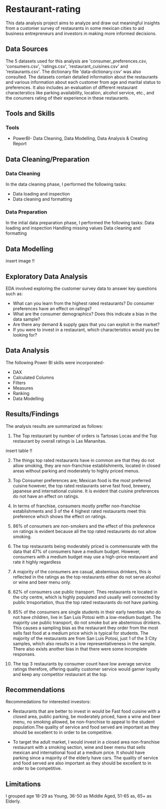 # Restaurant-rating
This data analysis project aims to analyze and draw out meaningful insights from a customer survey of restaurants in some mexican cities to aid business entrepreneurs and investors in making more informed decisions.

## Data Sources

The 5 datasets used for this analysis are 'consumer_preferences.csv, 'consumers.csv', 'ratings.csv', 'restaurant_cuisines.csv' and 'restaurants.csv'. The dictionary file 'data-dictionary.csv' was also consulted. The datasets contain detailed information about the restaurants and various information about each customer from age and marital status to preferences. It also includes an evaluation of different restaurant characterstics like parking availability, location, alcohol service, etc., and the conumers rating of their experience in these restaurants.

## Tools and Skills
### Tools
- PowerBI- Data Cleaning, Data Modelling, Data Analysis & Creating Report
  
## Data Cleaning/Preparation
### Data Cleaning

In the data cleaning phase, I performed the following tasks:
- Data loading and inspection
- Data cleaning and formatting

### Data Preparation

In the intial data preparation phase, I performed the following tasks:
Data loading and inspection
Handling missing values
Data cleaning and formatting

## Data Modelling
insert image !!


## Exploratory Data Analysis

EDA involved exploring the customer survey data to answer key questions such as:
- What can you learn from the highest rated restaurants? Do consumer preferences have an effect on ratings?
- What are the consumer demographics? Does this indicate a bias in the data sample?
- Are there any demand & supply gaps that you can exploit in the market?
- If you were to invest in a restaurant, which characteristics would you be looking for?

## Data Analysis
The following Power BI skills were incorporated-
- DAX
- Calculated Columns
- Filters
- Measures
- Ranking
- Data Modelling


## Results/Findings

The analysis results are summarized as follows:

1. The Top restaurant by number of orders is Tartosas Locas and the Top restaurant by overall ratings is Las Mananitas.

insert table !!

2. The things top rated restaurants have in common are that they do not allow smoking, they are non-franchise establishments, located in closed areas without parking and  moderately to highly priced menus.

3. Top Consumer preferences are;
Mexican food is the most preferred cuisine however, the top rated restaurants serve fast food, brewery, japanese and international cuisine. It is evident that cuisine preferences do not have an effect on ratings.

4. In terms of franchise, consumers mostly preffer non-franchise establishments and 3 of the 4 highest rated restaurants meet this preference which shows the effect on ratings.

5. 86% of consumers are non-smokers and the effect of this preference on ratings is evident because all the top rated restaurants do not allow smoking.

6. The top restaurants being moderately priced is commensurate with the data that 47% of consumers have a medium budget. However, consumers with a medium budget may use a high-price restaurant and rate it highly regardless

7. A majority of the consumers are casual, abstemious drinkers, this is reflected in the ratings as the top restaurants either do not serve alcohol or wine and beer menu only.

8. 62% of consumers use public transport. Thes restaurants re located in the city centre, which is highly populated and usually well connected by public trnsportation, thus the top rated restaurants do not have parking.

9. 85% of the consumers are single students in their early twenties who do not have children, live in San Luis Potosi with a low-medium budget. The majority use public transport, do not smoke but are abstemious drinkers. This causes a sampling bias as the restaurant they order from the most sells fast food at a medium price which is typical for students. 
The majority of the restaurants are from San Luis Potosi, just 1 of the 3 City samples, which also results in a low representativeness in the sample. 
There also exists another bias in that there were some incomplete responses.

9. The top 3 restaurants by consumer count have low average service ratings therefore, offering quality customer service would garner loyalty and keep any competitor restaurant at the top.

## Recommendations 
Recommedations for interested investors:

- Restaurants that are better to invest in would be Fast food cuisine with a closed area, public parking, be moderately priced, have a wine and beer menu, no smoking allowed, be non-franchise to appeal to the student population.The quality of service and food served are important as they should be excellent to in order to be competitive.

- To target the adult market, I would invest in a closed area non-franchise restaurant with a smoking section, wine and beer menu that sells mexican and international food at a medium price. It should have parking since a majority of the elderly have cars. The quality of service and food served are also important as they should be excellent to in order to be competitive.

## Limitations
I grouped age 18-29 as Young, 36-50 as Middle Aged, 51-65 as, 65+ as Elderly. 

